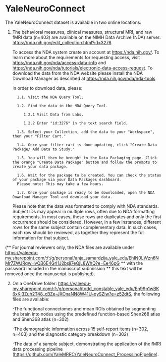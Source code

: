 # YaleNeuroConnect

The YaleNeuroConnect dataset is available in two online locations: 

1) The behavioral measures, clinical measures, structural MRI, and raw fMRI data (n=403) are available on the NIMH Data Archive (NDA) server: https://nda.nih.gov/edit_collection.html?id=3276.

   To access the NDA system create an account at https://nda.nih.gov/. To learn more about the requirements for requesting access, visit https://nda.nih.gov/nda/access-data-info and https://nda.nih.gov/nda/tutorials/electronic-data-access-request. To download the data from the NDA website please install the NDA Download Manager as described at https://nda.nih.gov/nda/nda-tools.

   In order to download data, please:

         1.1. Visit the NDA Query Tool.

         1.2. Find the data in the NDA Query Tool.

            1.2.1 Visit Data from Labs.
   
            1.2.2 Enter "id:3276" in the text search field.
   
         1.3. Select your Collection, add the data to your "Workspace", then your "Filter Cart."

         1.4. Once your filter cart is done updating, click "Create Data Package/ Add Data to Study."

         1.5. You will then be brought to the Data Packaging page. Click the orange "Create Data Package" button and follow the prompts to create your data package.

         1.6. Wait for the package to be created. You can check the status of your package via your Data Packages dashboard.
         Please note: This may take a few hours. 
   
         1.7. Once your package is ready to be downloaded, open the NDA Download Manager Tool and download your data.

   Please note that the data was formatted to comply with NDA standards. Subject IDs may appear in multiple rows, often due to NDA formatting requirements. In most cases, these rows are duplicates and only the first occurrence should be considered. However, in a few instances, different rows for the same subject contain complementary data. In such cases, each row should be reviewed, as together they represent the full information for that subject.

(** For journal reviewers only, the NDA files are available under https://yaleedu-my.sharepoint.com/:f:/g/personal/anja_samardzija_yale_edu/EhIN0LWzn6NMr7ZWJRqwHvQB6E4Grl1J2bsji7eQjL8WhQ?e=Ee46pG ** with the password included in the manuscript submission ** this text will be removed once the manuscript is published). 


2) On a OneDrive folder: https://yaleedu-my.sharepoint.com/:f:/g/personal/todd_constable_yale_edu/En99p1wBK6xKj3Zuh2T48_cBZe-JXOnaNN8W41U-qySZIw?e=z52dtS, the following files are available:
   
      -The functional connectomes and mean ROIs obtained by segmenting the brain into nodes using the predefined function-based Shen268 atlas and Shen368 atlas (n=302)

      -The demographic information across 15 self-report items (n=302, n=403) and the diagnostic category breakdown (n=302)
   
      -The data of a sample subject, demonstrating the application of the fMRI data processing pipeline (https://github.com/YaleMRRC/YaleNeuroConnect_ProcessingPipeline).







